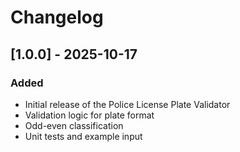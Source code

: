 # Changelog

## [1.0.0] - 2025-10-17
### Added
- Initial release of the Police License Plate Validator
- Validation logic for plate format
- Odd-even classification
- Unit tests and example input

